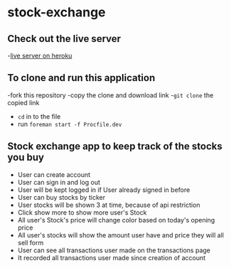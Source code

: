 # stock-exchange

## Check out the live server
  -[live server on heroku](https://stock-exchange-qunli.herokuapp.com/)

## To clone and run this application

  -fork this repository
  -copy the clone and download link
  -`git clone` the copied link
  - `cd` in to the file
  - run `foreman start -f Procfile.dev`

## Stock exchange app to keep track of the stocks you buy
  - User can create account
  - User can sign in and log out
  - User will be kept logged in if User already signed in before
  - User can buy stocks by ticker
  - User stocks will be shown 3 at time, because of api restriction
  - Click show more to show more user's Stock
  - All user's Stock's price will change color based on today's opening price
  - All user's stocks will show the amount user have and price they will all sell form
  - User can see all transactions user made on the transactions page
  - It recorded all transactions user made since creation of account
